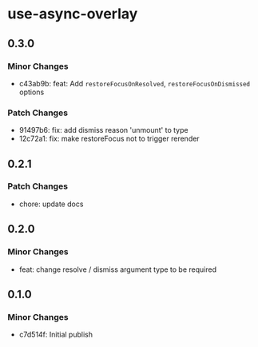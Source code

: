 # use-async-overlay

## 0.3.0

### Minor Changes

- c43ab9b: feat: Add `restoreFocusOnResolved`, `restoreFocusOnDismissed` options

### Patch Changes

- 91497b6: fix: add dismiss reason 'unmount' to type
- 12c72a1: fix: make restoreFocus not to trigger rerender

## 0.2.1

### Patch Changes

- chore: update docs

## 0.2.0

### Minor Changes

- feat: change resolve / dismiss argument type to be required

## 0.1.0

### Minor Changes

- c7d514f: Initial publish
